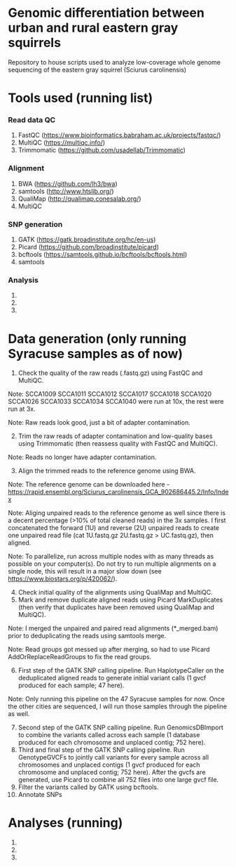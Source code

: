# Genomic differentiation between urban and rural eastern gray squirrels #
Repository to house scripts used to analyze low-coverage whole genome sequencing of the eastern gray squirrel (Sciurus carolinensis)

# Tools used (running list) #
### Read data QC ###
1) FastQC (https://www.bioinformatics.babraham.ac.uk/projects/fastqc/)
2) MultiQC (https://multiqc.info/)
3) Trimmomatic (https://github.com/usadellab/Trimmomatic)
### Alignment ###
1) BWA (https://github.com/lh3/bwa)
2) samtools (http://www.htslib.org/)
3) QualiMap (http://qualimap.conesalab.org/)
4) MultiQC
### SNP generation ###
1) GATK (https://gatk.broadinstitute.org/hc/en-us)
2) Picard (https://github.com/broadinstitute/picard)
3) bcftools (https://samtools.github.io/bcftools/bcftools.html)
4) samtools
### Analysis ###
1)
2)
3)

# Data generation (only running Syracuse samples as of now) #
1) Check the quality of the raw reads (.fastq.gz) using FastQC and MultiQC.

Note: SCCA1009 SCCA1011 SCCA1012 SCCA1017 SCCA1018 SCCA1020 SCCA1026 SCCA1033 SCCA1034 SCCA1040 were run at 10x, the rest were run at 3x.

Note: Raw reads look good, just a bit of adapter contamination.

2) Trim the raw reads of adapter contamination and low-quality bases using Trimmomatic (then reassess quality with FastQC and MultiQC).

Note: Reads no longer have adapter contamination.

3) Align the trimmed reads to the reference genome using BWA.

Note: The reference genome can be downloaded here - https://rapid.ensembl.org/Sciurus_carolinensis_GCA_902686445.2/Info/Index

Note: Aliging unpaired reads to the reference genome as well since there is a decent percentage (>10% of total cleaned reads) in the 3x samples. I first concatenated the forward (1U) and reverse (2U) unpaired reads to create one unpaired read file (cat 1U.fastq.gz 2U.fastq.gz > UC.fastq.gz), then aligned.

Note: To parallelize, run across multiple nodes with as many threads as possible on your computer(s). Do not try to run multiple alignments on a single node, this will result in a major slow down (see https://www.biostars.org/p/420062/). 

4) Check initial quality of the alignments using QualiMap and MultiQC.
5) Mark and remove duplicate aligned reads using Picard MarkDuplicates (then verify that duplicates have been removed using QualiMap and MultiQC).

Note: I merged the unpaired and paired read alignments (*_merged.bam) prior to deduplicating the reads using samtools merge.

Note: Read groups got messed up after merging, so had to use Picard AddOrReplaceReadGroups to fix the read groups.

6) First step of the GATK SNP calling pipeline. Run HaplotypeCaller on the deduplicated aligned reads to generate initial variant calls (1 gvcf produced for each sample; 47 here).

Note: Only running this pipeline on the 47 Syracuse samples for now. Once the other cities are sequenced, I will run those samples through the pipeline as well.

7) Second step of the GATK SNP calling pipeline. Run GenomicsDBImport to combine the variants called across each sample (1 database produced for each chromosome and unplaced contig; 752 here).
8) Third and final step of the GATK SNP calling pipeline. Run GenotypeGVCFs to jointly call variants for every sample across all chromosomes and unplaced contigs (1 gvcf produced for each chromosome and unplaced contig; 752 here). After the gvcfs are generated, use Picard to combine all 752 files into one large gvcf file.
9) Filter the variants called by GATK using bcftools.
10) Annotate SNPs

# Analyses (running) #
1)
2)
3)

